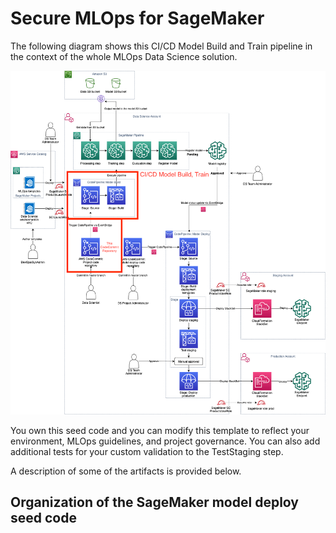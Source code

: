 # Secure MLOps for SageMaker

The following diagram shows this CI/CD Model Build and Train pipeline in the context of the whole MLOps Data Science solution.

![CI/CD model deployment](img/ml-ops-architecture-model-build-train.png)

You own this seed code and you can modify this template to reflect your environment, MLOps guidelines, and project governance. You can also add additional tests for your custom validation to the TestStaging step.

A description of some of the artifacts is provided below.

## Organization of the SageMaker model deploy seed code